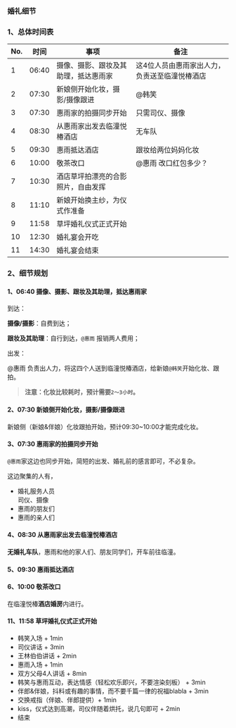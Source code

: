 ### 婚礼细节

### 1、总体时间表

|No.|时间|事项|备注|
|-|-|-|-|
|1|06:40|摄像、摄影、跟妆及其助理，抵达惠雨家| 这4位人员由惠雨家出人力，负责送至临潼悦椿酒店 |
|2|07:30|新娘侧开始化妆，摄影/摄像跟进| @韩笑 |
|3|07:30|惠雨家的拍摄同步开始| 只需司仪、摄像 |
|4|08:30|从惠雨家出发去临潼悦椿酒店| 无车队 |
|5|09:30|惠雨抵达酒店| 跟妆给两位妈妈化妆 |
|6|10:00|敬茶改口| @惠雨 改口红包多少？ |
|7|10:30|酒店草坪拍漂亮的合影照片，自由发挥| |
|8|11:10|新娘开始换主纱，为仪式作准备| |
|9|11:58|草坪婚礼仪式正式开始||
|10|12:30|婚礼宴会开吃||
|11|14:30|婚礼宴会结束||

### 2、细节规划

#### 1、06:40 摄像、摄影、跟妆及其助理，抵达惠雨家

到达：

**摄像/摄影**：自费到达；

**跟妆及其助理**：自行到达，`@惠雨` 报销两人费用；

出发：

@惠雨 负责出人力，将这四个人送到临潼悦椿酒店，给新娘`@韩笑`开始化妆、跟拍。

> **注意：化妆比较耗时，预计需要`2～3小时`。**

#### 2、07:30 新娘侧开始化妆，摄影/摄像跟进

新娘侧（新娘&伴娘）化妆跟拍开始，预计09:30~10:00才能完成化妆。

#### 3、07:30 惠雨家的拍摄同步开始

`@惠雨`家这边也同步开始，简短的出发、婚礼前的感言即可，不必复杂。

这边聚集的人有，

- 婚礼服务人员  
  司仪、摄像
- 惠雨的朋友们  
- 惠雨的亲人们

#### 4、08:30 从惠雨家出发去临潼悦椿酒店

**无婚礼车队**，惠雨和他的家人们、朋友同学们，开车前往临潼。

#### 5、09:30 惠雨抵达酒店

#### 6、10:00 敬茶改口

在临潼悦椿**酒店婚房**内进行。

#### 11、11:58 草坪婚礼仪式正式开始

- 韩笑入场 + 1min
- 司仪讲话 + 3min
- 王林伯伯讲话 + 2min
- 惠雨入场 + 1min
- 双方父母4人讲话 + 8min
- 韩笑与惠雨互动，表达情感（轻松欢乐即兴，不要渲染刻板） + 3min
- 伴郎&伴娘，抖料或有趣的事情，而不要千篇一律的祝福blabla + 3min
- 交换戒指（伴娘、伴郎提供）+ 1min
- kiss，仪式达到高潮，司仪伴随着烘托，说几句即可 + 2min
- 结束






